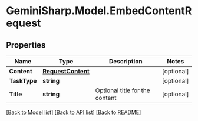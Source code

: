 # GeminiSharp.Model.EmbedContentRequest

## Properties

Name | Type | Description | Notes
------------ | ------------- | ------------- | -------------
**Content** | [**RequestContent**](RequestContent.md) |  | [optional] 
**TaskType** | **string** |  | [optional] 
**Title** | **string** | Optional title for the content | [optional] 

[[Back to Model list]](../README.md#documentation-for-models) [[Back to API list]](../README.md#documentation-for-api-endpoints) [[Back to README]](../README.md)

